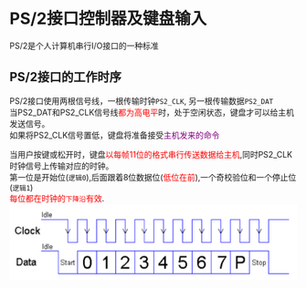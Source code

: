 # PS/2接口控制器及键盘输入
PS/2是个人计算机串行I/O接口的一种标准

## PS/2接口的工作时序
PS/2接口使用两根信号线，一根传输时钟`PS2_CLK`, 另一根传输数据`PS2_DAT`  
当PS2_DAT和PS2_CLK信号线<font color=red>都为高电平</font>时，处于空闲状态，键盘才可以给主机发送信号。  
如果将PS2_CLK信号置低，键盘将准备接受<font color=purple>主机发来的命令</font>  
  
当用户按键或松开时，键盘<font color=red>以每帧11位的格式串行传送数据给主机</font>,同时PS2_CLK时钟信号上传输对应的时钟。  
第一位是开始位(`逻辑0`),后面跟着8位数据位(<font color=red>低位在前</font>),一个奇校验位和一个停止位(`逻辑1`)  
<font color=red>每位都在时钟的`下降沿`有效</font>.  
![é®盘输出数据时序图](img/键盘输出数据时序图.png)  
